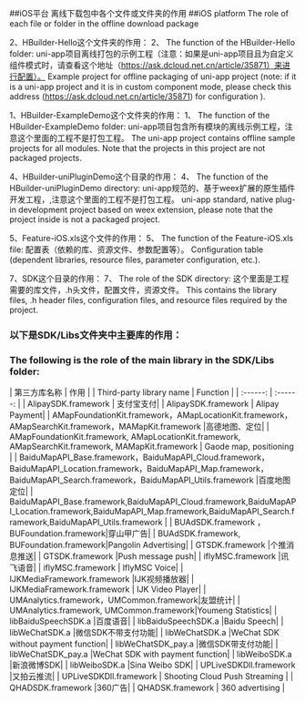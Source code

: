 ##iOS平台 离线下载包中各个文件或文件夹的作用 
##iOS platform The role of each file or folder in the offline download package

2、HBuilder-Hello这个文件夹的作用：
2、 The function of the HBuilder-Hello folder:
	uni-app项目离线打包的示例工程（注意：如果是uni-app项目且为自定义组件模式时，请查看这个地址（https://ask.dcloud.net.cn/article/35871）来进行配置）。
	Example project for offline packaging of uni-app project (note: if it is a uni-app project and it is in custom component mode, please check this address (https://ask.dcloud.net.cn/article/35871) for configuration ).

1、HBuilder-ExampleDemo这个文件夹的作用：
1、 The function of the HBuilder-ExampleDemo folder:
        uni-app项目包含所有模块的离线示例工程，注意这个里面的工程不是打包工程。
        The uni-app project contains offline sample projects for all modules. Note that the projects in this project are not packaged projects.

4、HBuilder-uniPluginDemo这个目录的作用：
4、 The function of the HBuilder-uniPluginDemo directory:
	uni-app规范的、基于weex扩展的原生插件开发工程，,注意这个里面的工程不是打包工程。
	uni-app standard, native plug-in development project based on weex extension, please note that the project inside is not a packaged project.

5、Feature-iOS.xls这个文件的作用：
5、 The function of the Feature-iOS.xls file:
	配置表（依赖的库、资源文件、参数配置等）。
	Configuration table (dependent libraries, resource files, parameter configuration, etc.).

7、SDK这个目录的作用：
7、 The role of the SDK directory:
	这个里面是工程需要的库文件，.h头文件，配置文件，资源文件。
	This contains the library files, .h header files, configuration files, and resource files required by the project.


### 以下是SDK/Libs文件夹中主要库的作用：
### The following is the role of the main library in the SDK/Libs folder:

|  第三方库名称 |  作用  |
| Third-party library name | Function |
| :------: | :------: |
| AlipaySDK.framework | 支付宝支付|
| AlipaySDK.framework | Alipay Payment|
| AMapFoundationKit.framework，AMapLocationKit.framework，AMapSearchKit.framework，MAMapKit.framework |高德地图、定位|
| AMapFoundationKit.framework, AMapLocationKit.framework, AMapSearchKit.framework, MAMapKit.framework | Gaode map, positioning |
| BaiduMapAPI_Base.framework，BaiduMapAPI_Cloud.framework，BaiduMapAPI_Location.framework，BaiduMapAPI_Map.framework，BaiduMapAPI_Search.framework，BaiduMapAPI_Utils.framework |百度地图定位|
| BaiduMapAPI_Base.framework,BaiduMapAPI_Cloud.framework,BaiduMapAPI_Location.framework,BaiduMapAPI_Map.framework,BaiduMapAPI_Search.framework,BaiduMapAPI_Utils.framework |
| BUAdSDK.framework ，BUFoundation.framework|穿山甲广告|
| BUAdSDK.framework, BUFoundation.framework|Pangolin Advertising|
| GTSDK.framework |个推消息推送|
| GTSDK.framework |Push message push|
| iflyMSC.framework |讯飞语音|
| iflyMSC.framework | IflyMSC Voice|
| IJKMediaFramework.framework |IJK视频播放器|
| IJKMediaFramework.framework | IJK Video Player|
| UMAnalytics.framework，UMCommon.framework|友盟统计|
| UMAnalytics.framework, UMCommon.framework|Youmeng Statistics|
| libBaiduSpeechSDK.a |百度语音|
| libBaiduSpeechSDK.a |Baidu Speech|
| libWeChatSDK.a |微信SDK不带支付功能|
| libWeChatSDK.a |WeChat SDK without payment function|
| libWeChatSDK_pay.a |微信SDK带支付功能|
| libWeChatSDK_pay.a |WeChat SDK with payment function|
| libWeiboSDK.a |新浪微博SDK|
| libWeiboSDK.a |Sina Weibo SDK|
| UPLiveSDKDll.framework |又拍云推流|
| UPLiveSDKDll.framework | Shooting Cloud Push Streaming |
| QHADSDK.framework |360广告|
| QHADSK.framework | 360 advertising |
